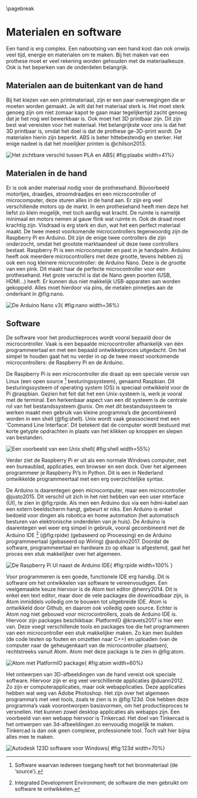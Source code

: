 \pagebreak
# Materialen en software
Een hand is erg complex. Een nabootsing van een hand kost dan ook onwijs veel tijd, energie en materialen om te maken. Bij het maken van een prothese moet er veel rekening worden gehouden met de materiaalkeuze. Ook is het beperken van de onderdelen belangrijk.

## Materialen aan de buitenkant van de hand
Bij het kiezen van een printmateriaal, zijn er een paar overwegingen die er moeten worden gemaakt. Je wilt dat het materiaal sterk is. Het moet sterk genoeg zijn om niet zomaar kapot te gaan maar tegelijkertijd zacht genoeg dat je het nog wel bewerkbaar is. Ook moet het 3D printbaar zijn. Dit zijn best wat vereisten voor het materiaal. Het belangrijkste voor ons is dat het 3D printbaar is, omdat het doel is dat de prothese ge-3D-print wordt. De materialen hierin zijn beperkt. ABS is beter hittebestendig en sterker. Het enige nadeel is dat het moeilijker printen is @chilson2013.

![Het zichtbare verschil tussen PLA en ABS](img/image_10.png){ #fig:plaabs width=41%}

## Materialen in de hand
Er is ook ander materiaal nodig voor de prothesehand. Bijvoorbeeld motortjes, draadjes, stroomdraadjes en een microcontroller of microcomputer, deze sturen alles in de hand aan. Er zijn erg veel verschillende motors op de markt. In een prothesehand heeft men deze het liefst zo klein mogelijk, met toch aardig wat kracht. De ruimte is namelijk minimaal en motors nemen al gauw flink wat ruimte in. Ook de draad moet krachtig zijn. Visdraad is erg sterk en dun, wat het een perfect materiaal maakt. De twee meest voorkomende microcontrollers tegenwoordig zijn de Raspberry Pi en Arduino. Dit zijn de enige twee controllers die zijn onderzocht, omdat het grootste marktaandeel uit deze twee controllers bestaat. Raspberry Pi is een microcomputer en past in je handpalm. Arduino heeft ook meerdere microcontrollers met deze grootte, tevens hebben zij ook een nog kleinere microcontroller: de Arduino Nano. Deze is de grootte van een pink. Dit maakt haar de perfecte microcontroller voor een prothesehand. Het grote verschil is dat de Nano geen poorten (USB, HDMI…) heeft. Er kunnen dus niet makkelijk USB-apparaten aan worden gekoppeld. Alles moet hierdoor via pins, de metalen pinnetjes aan de onderkant in @fig:nano.

![De Arduino Nano v3](img/image_11.png){ #fig:nano width=36%}

## Software
De software voor het productieproces wordt vooral bepaald door de microcontroller. Vaak is een bepaalde microcontroller afhankelijk van één programmeertaal en met een bepaald ontwikkelproces uitgedacht. Om het simpel te houden gaat het nu verder in op de twee meest voorkomende microcontrollers: de Raspberry Pi en de Arduino.

De Raspberry Pi is een microcontroller die draait op een speciale versie van Linux (een open source [^os] besturingssysteem), genaamd Raspbian. Dit besturingssysteem of operating system (OS) is speciaal ontwikkeld voor de Pi @raspbian. Gezien het feit dat het een Unix-systeem is, werk je vooral met de terminal. Een herkenbaar aspect van een dit systeem is de centrale rol van het bestandssysteem @unix. Om met dit bestandssysteem te werken maakt men gebruik van kleine programma’s die gecombineerd worden in een shell (@fig:shell). Unix wordt vaak geassocieerd met een ‘Command Line Interface’. Dit betekent dat de computer wordt bestuurd met korte getypte opdrachten in plaats van het klikken op knoppen en slepen van bestanden.

[^os]: Software waarvan iedereen toegang heeft tot het bronmateriaal (de ‘source’).


![Een voorbeeld van een Unix shell](img/image_12.jpg){ #fig:shell width=55%}

Verder ziet de Raspberry Pi er uit als een normale Windows computer, met een bureaublad, applicaties, een browser en een dock. Over het algemeen programmeer je Raspberry Pi’s in Python. Dit is een in Nederland ontwikkelde programmeertaal met een erg overzichtelijke syntax.

De Arduino is daarentegen geen microcomputer, maar een microcontroller @justo2015. Dit verschil uit zich in het niet hebben van een user interface (UI), te zien in @fig:rpide. Als men een Arduino dus via een hdmi-kabel aan een extern beeldscherm hangt, gebeurt er niks. Een Arduino is enkel bedoeld voor dingen als robotica en home automation (het automatisch besturen van elektronische onderdelen van je huis). De Arduino is daarentegen wel weer erg simpel in gebruik, vooral gecombineerd met de Arduino IDE [^ide] (@fig:rpide) (gebaseerd op Processing) en de Arduino programmeertaal (gebaseerd op Wiring) @arduino2017. Doordat de software, programmeertaal en hardware zo op elkaar is afgestemd, gaat het proces een stuk makkelijker over het algemeen.

[^ide]: Integrated Development Environment; de software die men gebruikt om software te ontwikkelen.

![De Raspberry Pi UI naast de Arduino IDE](img/rpi_ard.png){ #fig:rpide width=100% }

Voor programmeren is een goede, functionele IDE erg handig. Dit is software om het ontwikkelen van software te vereenvoudigen. Een veelgemaakte keuze hiervoor is de Atom text editor @henry2014. Dit is enkel een text editor, maar door de vele packages die downloadbaar zijn, is Atom inmiddels volledig om te bouwen tot uitgebreide IDE. Atom is ontwikkeld door Github, en daarom ook volledig open source. Echter is Atom nog niet gebouwd voor microcontrollers, zoals de Arduino IDE is. Hiervoor zijn packages beschikbaar. PlatformIO @kravets2017 is hier een van. Deze voegt verschillende tools en packages toe die het programmeren van een microcontroller een stuk makkelijker maken. Zo kan men builden (de code testen op fouten en omzetten naar C++) en uploaden (van de computer naar de geheugenkaart van de microcontroller plaatsen), rechtstreeks  vanuit Atom. Atom met deze package is te zien in @fig:atom.

![Atom met PlatformIO package](img/image_15.png){ #fig:atom width=60%}

Het ontwerpen van 3D-afbeeldingen van de hand vereist ook speciale software. Hiervoor zijn er erg veel verschillende applicaties @duann2012. Zo zijn er computerapplicaties, maar ook webapplicaties. Deze applicaties hebben wat weg van Adobe Photoshop. Het zijn over het algemeen programma’s met veel tools, zoals te zien is in @fig:123d. Ook hebben deze programma’s vaak voorontworpen basisvormen, om het productieproces te versnellen. Het kunnen zowel desktop applicaties als webapps zijn. Een voorbeeld van een webapp hiervoor is Tinkercad. Het doel van Tinkercad is het ontwerpen van 3d-afbeeldingen zo eenvoudig mogelijk te maken. Tinkercad is dan ook geen complexe, professionele tool. Toch valt hier bijna alles mee te maken.  

![Autodesk 123D software voor Windows](img/image_16.jpg){ #fig:123d width=70%}
